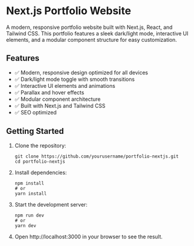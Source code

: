 # Next.js Portfolio Website

A modern, responsive portfolio website built with Next.js, React, and Tailwind CSS. This portfolio features a sleek dark/light mode, interactive UI elements, and a modular component structure for easy customization.

## Features

- ✅ Modern, responsive design optimized for all devices
- ✅ Dark/light mode toggle with smooth transitions
- ✅ Interactive UI elements and animations
- ✅ Parallax and hover effects
- ✅ Modular component architecture
- ✅ Built with Next.js and Tailwind CSS
- ✅ SEO optimized

## Getting Started

1. Clone the repository:

   ```
   git clone https://github.com/yourusername/portfolio-nextjs.git
   cd portfolio-nextjs
   ```

2. Install dependencies:

   ```
   npm install
   # or
   yarn install
   ```

3. Start the development server:

   ```
   npm run dev
   # or
   yarn dev
   ```

4. Open http://localhost:3000 in your browser to see the result.
